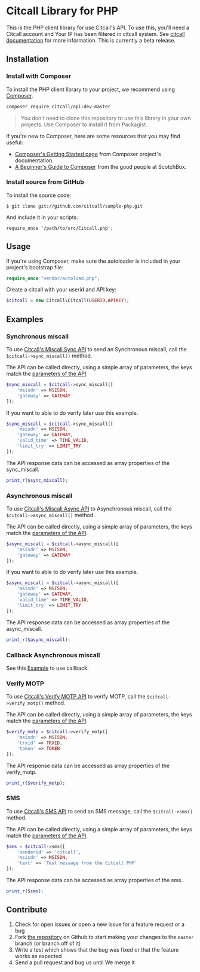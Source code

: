 Citcall Library for PHP 
============================

This is the PHP client library for use Citcall's API. To use this, you'll need a Citcall account and Your IP has been filtered in citcall system. See [citcall documentation][docs] for more information. This is currently a beta release.

Installation
------------

### Install with Composer
To install the PHP client library to your project, we recommend using [Composer](https://getcomposer.org/).

```bash
composer require citcall/api:dev-master
```

> You don't need to clone this repository to use this library in your own projects. Use Composer to install it from Packagist.

If you're new to Composer, here are some resources that you may find useful:

* [Composer's Getting Started page](https://getcomposer.org/doc/00-intro.md) from Composer project's documentation.
* [A Beginner's Guide to Composer](https://scotch.io/tutorials/a-beginners-guide-to-composer) from the good people at ScotchBox.

### Install source from GitHub
To install the source code:

	$ git clone git://github.com/citcall/sample-php.git

And include it in your scripts:

	require_once '/path/to/src/Citcall.php';

Usage
-----

If you're using Composer, make sure the autoloader is included in your project's bootstrap file:

```php
require_once "vendor/autoload.php";
```

Create a citcall with your userid and API key:

```php
$citcall = new Citcall\Citcall(USERID,APIKEY);
```

Examples
--------

### Synchronous miscall

To use [Citcall's Miscall Sync API][docs_miscall_sync] to send an Synchronous miscall, call the `$citcall->sync_miscall()` method.

The API can be called directly, using a simple array of parameters, the keys match the [parameters of the API][docs_miscall_sync].

```php
$sync_miscall = $citcall->sync_miscall([
	'msisdn' => MSISDN,
	'gateway' => GATEWAY
]);
```

If you want to able to do verify later use this example.

```php
$sync_miscall = $citcall->sync_miscall([
	'msisdn' => MSISDN,
	'gateway' => GATEWAY,
	'valid_time' => TIME_VALID,
	'limit_try' => LIMIT_TRY
]);
```

The API response data can be accessed as array properties of the sync_miscall. 

```php
print_r($sync_miscall);
```

### Asynchronous miscall

To use [Citcall's Miscall Async API][docs_miscall_async] to Asynchronous miscall, call the `$citcall->async_miscall()` method.

The API can be called directly, using a simple array of parameters, the keys match the [parameters of the API][docs_miscall_async].

```php
$async_miscall = $citcall->async_miscall([
	'msisdn' => MSISDN,
	'gateway' => GATEWAY
]);
```

If you want to able to do verify later use this example.

```php
$async_miscall = $citcall->async_miscall([
	'msisdn' => MSISDN,
	'gateway' => GATEWAY,
	'valid_time' => TIME_VALID,
	'limit_try' => LIMIT_TRY
]);
```

The API response data can be accessed as array properties of the async_miscall. 

```php
print_r($async_miscall);
```

### Callback Asynchronous miscall

See this [Example](https://getcomposer.org/doc/00-intro.md) to use callback.

### Verify MOTP

To use [Citcall's Verify MOTP API][docs_verify] to verify MOTP, call the `$citcall->verify_motp()` method.

The API can be called directly, using a simple array of parameters, the keys match the [parameters of the API][docs_verify].

```php
$verify_motp = $citcall->verify_motp([
	'msisdn' => MSISDN,
	'trxid' => TRXID,
	'token' => TOKEN
]);
```

The API response data can be accessed as array properties of the verify_motp. 

```php
print_r($verify_motp);
```

### SMS

To use [Citcall's SMS API][docs_sms] to send an SMS message, call the `$citcall->sms()` method.

The API can be called directly, using a simple array of parameters, the keys match the [parameters of the API][docs_sms].

```php
$sms = $citcall->sms([
	'senderid' => 'citcall',
	'msisdn' => MSISDN,
	'text' => 'Test message from the Citcall PHP'
]);
```

The API response data can be accessed as array properties of the sms. 

```php
print_r($sms);
```

Contribute
----------

1. Check for open issues or open a new issue for a feature request or a bug
2. Fork [the repository][] on Github to start making your changes to the
    `master` branch (or branch off of it)
3. Write a test which shows that the bug was fixed or that the feature works as expected
4. Send a pull request and bug us until We merge it

[docs]: https://docs.citcall.com
[docs_miscall_sync]: https://docs.citcall.com/#miscall
[docs_miscall_async]: https://docs.citcall.com/async/
[docs_sms]: https://docs.citcall.com/#sms
[docs_verify]: https://docs.citcall.com/#verify
[the repository]: https://github.com/citcall/sample-php